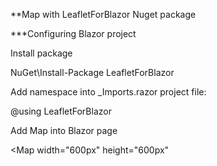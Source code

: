 **Map with LeafletForBlazor Nuget package

***Configuring Blazor project

Install package

  NuGet\Install-Package LeafletForBlazor

Add namespace into _Imports.razor project file:

  @using LeafletForBlazor

Add Map into Blazor page

  <Map 
      width="600px" 
      height="600px"
  ></Map>
